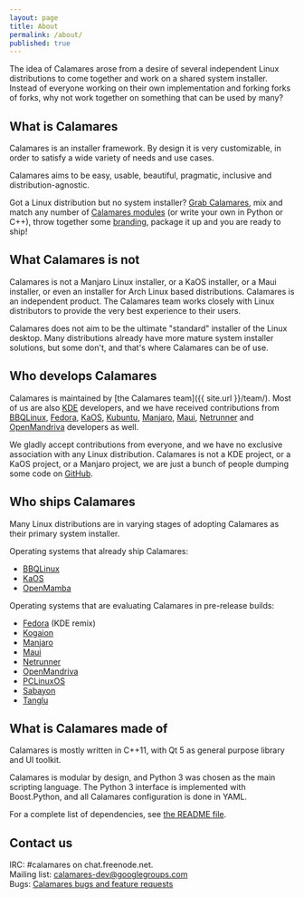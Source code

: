 ```yaml
---
layout: page
title: About
permalink: /about/
published: true
---
```





The idea of Calamares arose from a desire of several independent Linux distributions to come together and work on a shared system installer. Instead of everyone working on their own implementation and forking forks of forks, why not work together on something that can be used by many?

## What is Calamares

Calamares is an installer framework. By design it is very customizable, in order to satisfy a wide variety of needs and use cases.

Calamares aims to be easy, usable, beautiful, pragmatic, inclusive and distribution-agnostic.

Got a Linux distribution but no system installer? [Grab Calamares](https://github.com/calamares/calamares), mix and match any number of [Calamares modules](https://github.com/calamares/calamares/tree/master/src/modules) (or write your own in Python or C++), throw together some [branding](https://github.com/calamares/calamares/tree/master/src/branding), package it up and you are ready to ship!

## What Calamares is not

Calamares is not a Manjaro Linux installer, or a KaOS installer, or a Maui installer, or even an installer for Arch Linux based distributions. Calamares is an independent product. The Calamares team works closely with Linux distributors to provide the very best experience to their users.

Calamares does not aim to be the ultimate "standard" installer of the Linux desktop. Many distributions already have more mature system installer solutions, but some don't, and that's where Calamares can be of use.

## Who develops Calamares

Calamares is maintained by [the Calamares team]({{ site.url }}/team/). Most of us are also [KDE](http://kde.org) developers, and we have received contributions from [BBQLinux](http://bbqlinux.org/), [Fedora](https://fedoraproject.org/), [KaOS](http://kaosx.us/), [Kubuntu](http://kubuntu.org), [Manjaro](http://manjaro.org/), [Maui](http://www.maui-project.org/), [Netrunner](http://www.netrunner.com/) and [OpenMandriva](https://www.openmandriva.org/) developers as well.

We gladly accept contributions from everyone, and we have no exclusive association with any Linux distribution. Calamares is not a KDE project, or a KaOS project, or a Manjaro project, we are just a bunch of people dumping some code on [GitHub](https://github.com/calamares).

## Who ships Calamares

Many Linux distributions are in varying stages of adopting Calamares as their primary system installer.

Operating systems that already ship Calamares:

- [BBQLinux](http://bbqlinux.org/)
- [KaOS](http://kaosx.us/)
- [OpenMamba](http://openmamba.org/en/)

Operating systems that are evaluating Calamares in pre-release builds:

- [Fedora](https://fedoraproject.org/) (KDE remix)
- [Kogaion](http://rogentos.ro/)
- [Manjaro](http://manjaro.org/)
- [Maui](http://www.maui-project.org/)
- [Netrunner](http://www.netrunner.com/)
- [OpenMandriva](https://www.openmandriva.org/)
- [PCLinuxOS](http://www.pclinuxos.com/)
- [Sabayon](https://www.sabayon.org/)
- [Tanglu](http://tanglu.org/)

## What is Calamares made of

Calamares is mostly written in C++11, with Qt 5 as general purpose library and UI toolkit.

Calamares is modular by design, and Python 3 was chosen as the main scripting language. The Python 3 interface is implemented with Boost.Python, and all Calamares configuration is done in YAML.

For a complete list of dependencies, see [the README file](https://github.com/calamares/calamares/blob/master/README.md).

## Contact us

IRC: #calamares on chat.freenode.net.  
Mailing list: [calamares-dev@googlegroups.com](mailto:calamares-dev@googlegroups.com)  
Bugs: [Calamares bugs and feature requests](http://calamares.io/bugs)

